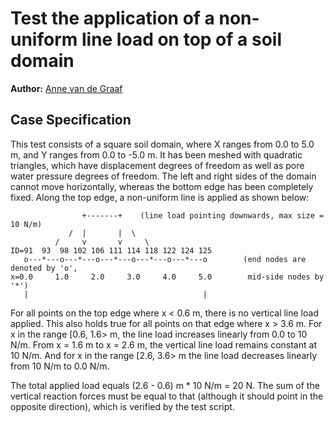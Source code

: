 # Test the application of a non-uniform line load on top of a soil domain

**Author:** [Anne van de Graaf](https://github.com/avdg81)


## Case Specification

This test consists of a square soil domain, where X ranges from 0.0 to 5.0 m,
and Y ranges from 0.0 to -5.0 m.  It has been meshed with quadratic triangles,
which have displacement degrees of freedom as well as pore water pressure
degrees of freedom.  The left and right sides of the domain cannot move
horizontally, whereas the bottom edge has been completely fixed.  Along the top
edge, a non-uniform line is applied as shown below:

```
                +-------+    (line load pointing downwards, max size = 10 N/m)
             /  |       |  \
          /     v       v     \
ID=91  93  98 102 106 111 114 118 122 124 125
   o---*---o---*---o---*---o---*---o---*---o        (end nodes are denoted by 'o',
x=0.0     1.0     2.0     3.0     4.0     5.0        mid-side nodes by '*')
   |                                       |
```

For all points on the top edge where x < 0.6 m, there is no vertical line load
applied.  This also holds true for all points on that edge where x > 3.6 m.
For x in the range [0.6, 1.6> m, the line load increases linearly from 0.0 to
10 N/m.  From x = 1.6 m to x = 2.6 m, the vertical line load remains constant
at 10 N/m.  And for x in the range [2.6, 3.6> m the line load decreases linearly
from 10 N/m to 0.0 N/m.

The total applied load equals (2.6 - 0.6) m * 10 N/m = 20 N.  The sum of the
vertical reaction forces must be equal to that (although it should point in the
opposite direction), which is verified by the test script.
